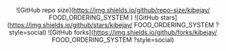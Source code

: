 <div align="center">
  
  ![GitHub repo size](https://img.shields.io/github/repo-size/kibejay/
FOOD_ORDERING_SYSTEM
)
  ![GitHub stars](https://img.shields.io/github/stars/kibejay/
FOOD_ORDERING_SYSTEM
?style=social)
  ![GitHub forks](https://img.shields.io/github/forks/kibejay/
FOOD_ORDERING_SYSTEM
?style=social)
 

 
